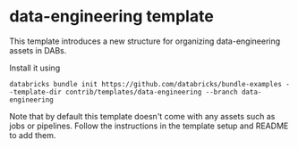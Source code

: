 # data-engineering template

This template introduces a new structure for organizing data-engineering
assets in DABs.

Install it using

```
databricks bundle init https://github.com/databricks/bundle-examples --template-dir contrib/templates/data-engineering --branch data-engineering
```

Note that by default this template doesn't come with any assets such as jobs or pipelines.
Follow the instructions in the template setup and README to add them.